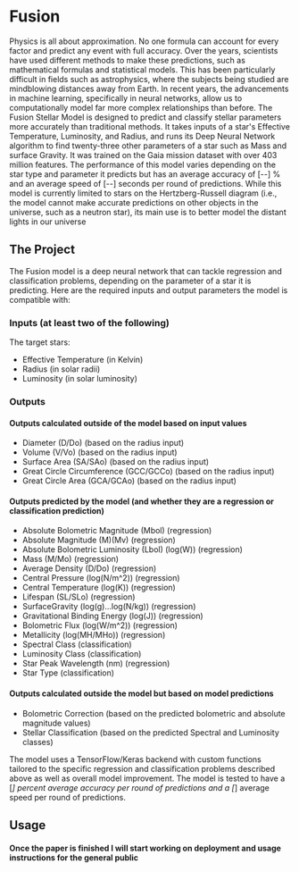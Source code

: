 # Fusion
Physics is all about approximation. No one formula can account for every factor and predict any event with full accuracy. Over the years, scientists have used different methods to make these predictions, such as mathematical formulas and statistical models. This has been particularly difficult in fields such as astrophysics, where the subjects being studied are mindblowing distances away from Earth. In recent years, the advancements in machine learning, specifically in neural networks, allow us to computationally model far more complex relationships than before. The Fusion Stellar Model is designed to predict and classify stellar parameters more accurately than traditional methods. It takes inputs of a star's Effective Temperature, Luminosity, and Radius, and runs its Deep Neural Network algorithm to find twenty-three other parameters of a star such as Mass and surface Gravity. It was trained on the Gaia mission dataset with over 403 million features. The performance of this model varies depending on the star type and parameter it predicts but has an average accuracy of [--] % and an average speed of [--] seconds per round of predictions. While this model is currently limited to stars on the Hertzberg-Russell diagram (i.e., the model cannot make accurate predictions on other objects in the universe, such as a neutron star), its main use is to better model the distant lights in our universe    

## The Project
The Fusion model is a deep neural network that can tackle regression and classification problems, depending on the parameter of a star it is predicting. Here are the required inputs and output parameters the model is compatible with: 
### Inputs (at least two of the following)
The target stars: 
- Effective Temperature (in Kelvin)
- Radius (in solar radii)
- Luminosity (in solar luminosity)
### Outputs
#### Outputs calculated outside of the model based on input values 
- Diameter (D/Do) (based on the radius input)
- Volume (V/Vo) (based on the radius input)
- Surface Area (SA/SAo) (based on the radius input)
- Great Circle Circumference (GCC/GCCo) (based on the radius input)
- Great Circle Area (GCA/GCAo) (based on the radius input)
#### Outputs predicted by the model (and whether they are a regression or classification prediction) 
- Absolute Bolometric Magnitude (Mbol) (regression)
- Absolute Magnitude (M)(Mv) (regression)
- Absolute Bolometric Luminosity (Lbol) (log(W)) (regression)
- Mass (M/Mo) (regression)
- Average Density (D/Do) (regression)
- Central Pressure (log(N/m^2)) (regression)
- Central Temperature (log(K)) (regression)
- Lifespan (SL/SLo) (regression)
- SurfaceGravity (log(g)...log(N/kg)) (regression)
- Gravitational Binding Energy (log(J)) (regression)
- Bolometric Flux (log(W/m^2)) (regression)
- Metallicity (log(MH/MHo)) (regression)
- Spectral Class (classification) 
- Luminosity Class (classification)
- Star Peak Wavelength (nm) (regression)
- Star Type (classification)
#### Outputs calculated outside the model but based on model predictions 
- Bolometric Correction (based on the predicted bolometric and absolute magnitude values) 
- Stellar Classification (based on the predicted Spectral and Luminosity classes)

The model uses a TensorFlow/Keras backend with custom functions tailored to the specific regression and classification problems described above as well as overall model improvement. The model is tested to have a [_] percent average accuracy per round of predictions and a [_] average speed per round of predictions.

## Usage
#### Once the paper is finished I will start working on deployment and usage instructions for the general public 
